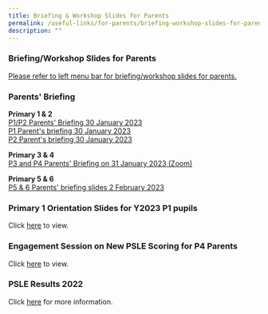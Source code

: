 ```yaml
---
title: Briefing & Workshop Slides for Parents
permalink: /useful-links/for-parents/briefing-workshop-slides-for-parents/
description: ""
---
```

### **Briefing/Workshop Slides for Parents**
[Please refer to left menu bar for briefing/workshop slides for parents.](/files/P34%20Parents%20Briefing%2020%20Jan%202022.pdf)

### **Parents' Briefing**
**Primary 1 & 2**<br>
[P1/P2 Parents' Briefing 30 January 2023](/files/p1p2a.pdf)<br>
[P1 Parent's briefing 30 January 2023](/files/p1p2b.pdf)<br>
[P2 Parent's briefing 30 January 2023](/files/p1p2c.pdf)

**Primary 3 & 4**<br>
[P3 and P4 Parents' Briefing on 31 January 2023 (Zoom)](/files/p3p4a.pdf)

**Primary 5 & 6**<br>
[P5 & 6 Parents' briefing slides 2 February 2023](/files/p5p6a.pdf)

### **Primary 1 Orientation Slides for Y2023 P1 pupils**
Click [here](/files/17%20Nov%202022%20P1%20Orientation%20briefing%20for%20Y2023%20P1.pdf) to view.

### **Engagement Session on New PSLE Scoring for P4 Parents**

Click [here](/files/Parents%20Engagement%20Deck%20on%20Changes%20to%20PSLE%20-%20for%202019%20P4%20Parents%20(handout).pdf) to view.

### **PSLE Results 2022**
Click [here](/files/psleresults2022.pdf) for more information.